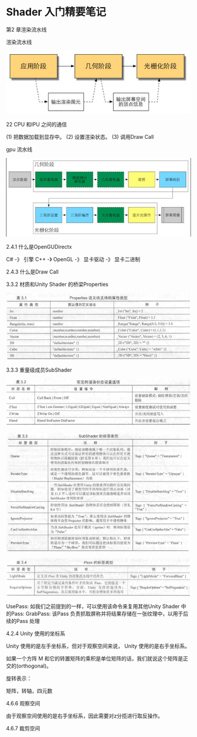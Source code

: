 # Shader 入门精要笔记

第2 章渲染流水线



渲染流水线

![image-20211228212603575](../../../.gitbook/assets/image-20211228212603575.png)



22 CPU 和IPU 之间的通信

(1) 把数据加载到显存中。
(2) 设置渲染状态。
(3) 调用Draw Call



gpu 流水线

![image-20211228212755437](../../../.gitbook/assets/image-20211228212755437.png)



2.4.1 什么是OpenGUDirectx

C# -》 引擎 C++ -》 OpenGL -》 显卡驱动 -》 显卡二进制



2.4.3 什么是Draw Call



3.3.2 材质和Unity Shader 的桥梁Properties

![image-20211228213926419](../../../.gitbook/assets/image-20211228213926419.png)



3.3.3 重量级成员SubShader

![image-20211228214037450](../../../.gitbook/assets/image-20211228214037450.png)

![image-20211228214202762](../../../.gitbook/assets/image-20211228214202762.png)



![image-20211228214300167](../../../.gitbook/assets/image-20211228214300167.png)

UsePass: 如我们之前提到的一样，可以使用该命令来复用其他Unity Shader 中的Pass:
GrabPass: 该Pass 负责抓取屏称并将结果存储在一张纹理中，以用于后续的Pass 处理



4.2.4 Unity 使用的坐标系

Unity 使用的是左手坐标系，但对于观察空间来说， Unity 使用的是右手坐标系。



如果一个方阵 M 和它的转置矩阵的乘积是单位矩阵的话，我们就说这个矩阵是正交的(orthogonal)。



旋转表示：

矩阵，转轴，四元数



4.6.6 观察空间

由于观察空间使用的是右手坐标系，因此需要对z分揽进行取反操作。



4.6.7 裁剪空间
